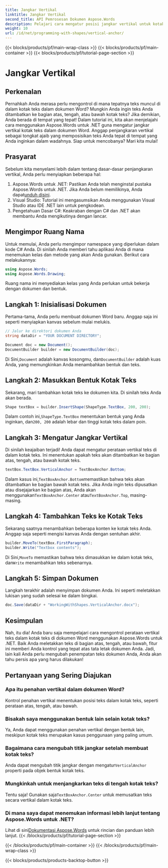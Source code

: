 ```yaml
---
title: Jangkar Vertikal
linktitle: Jangkar Vertikal
second_title: API Pemrosesan Dokumen Aspose.Words
description: Pelajari cara mengatur posisi jangkar vertikal untuk kotak teks dalam dokumen Word menggunakan Aspose.Words untuk .NET. Panduan langkah demi langkah yang mudah disertakan.
weight: 10
url: /id/net/programming-with-shapes/vertical-anchor/
---
```


{{< blocks/products/pf/main-wrap-class >}}
{{< blocks/products/pf/main-container >}}
{{< blocks/products/pf/tutorial-page-section >}}

# Jangkar Vertikal

## Perkenalan

Pernahkah Anda merasa perlu mengontrol di mana tepatnya teks muncul di dalam kotak teks dalam dokumen Word? Mungkin Anda ingin teks Anda ditambatkan ke bagian atas, tengah, atau bawah kotak teks? Jika demikian, Anda berada di tempat yang tepat! Dalam tutorial ini, kita akan menjelajahi cara menggunakan Aspose.Words untuk .NET guna mengatur jangkar vertikal kotak teks dalam dokumen Word. Anggap penjangkaran vertikal sebagai tongkat ajaib yang memposisikan teks Anda tepat di tempat yang Anda inginkan dalam wadahnya. Siap untuk mencobanya? Mari kita mulai!

## Prasyarat

Sebelum kita menyelami lebih dalam tentang dasar-dasar penjangkaran vertikal, Anda perlu menyiapkan beberapa hal:

1.  Aspose.Words untuk .NET: Pastikan Anda telah menginstal pustaka Aspose.Words untuk .NET. Jika Anda belum memilikinya, Anda dapat[unduh disini](https://releases.aspose.com/words/net/).
2. Visual Studio: Tutorial ini mengasumsikan Anda menggunakan Visual Studio atau IDE .NET lain untuk pengkodean.
3. Pengetahuan Dasar C#: Keakraban dengan C# dan .NET akan membantu Anda mengikutinya dengan lancar.

## Mengimpor Ruang Nama

Untuk memulai, Anda perlu mengimpor namespace yang diperlukan dalam kode C# Anda. Di sinilah Anda memberi tahu aplikasi Anda di mana menemukan kelas dan metode yang akan Anda gunakan. Berikut cara melakukannya:

```csharp
using Aspose.Words;
using Aspose.Words.Drawing;
```

Ruang nama ini menyediakan kelas yang Anda perlukan untuk bekerja dengan dokumen dan bentuk.

## Langkah 1: Inisialisasi Dokumen

Pertama-tama, Anda perlu membuat dokumen Word baru. Anggap saja ini seperti menyiapkan kanvas sebelum mulai melukis.

```csharp
// Jalur ke direktori dokumen Anda
string dataDir = "YOUR DOCUMENT DIRECTORY";

Document doc = new Document();
DocumentBuilder builder = new DocumentBuilder(doc);
```

 Di Sini,`Document` adalah kanvas kosongmu, dan`DocumentBuilder` adalah kuas Anda, yang memungkinkan Anda menambahkan bentuk dan teks.

## Langkah 2: Masukkan Bentuk Kotak Teks

Sekarang, mari tambahkan kotak teks ke dokumen kita. Di sinilah teks Anda akan berada. 

```csharp
Shape textBox = builder.InsertShape(ShapeType.TextBox, 200, 200);
```

 Dalam contoh ini,`ShapeType.TextBox` menentukan bentuk yang Anda inginkan, dan`200, 200` adalah lebar dan tinggi kotak teks dalam poin.

## Langkah 3: Mengatur Jangkar Vertikal

Di sinilah keajaiban terjadi! Anda dapat mengatur perataan vertikal teks di dalam kotak teks. Ini menentukan apakah teks akan ditambatkan ke bagian atas, tengah, atau bawah kotak teks.

```csharp
textBox.TextBox.VerticalAnchor = TextBoxAnchor.Bottom;
```

 Dalam kasus ini,`TextBoxAnchor.Bottom`memastikan bahwa teks akan ditambatkan ke bagian bawah kotak teks. Jika Anda ingin teks dipusatkan atau disejajarkan ke bagian atas, Anda akan menggunakan`TextBoxAnchor.Center` atau`TextBoxAnchor.Top`, masing-masing.

## Langkah 4: Tambahkan Teks ke Kotak Teks

Sekarang saatnya menambahkan beberapa konten ke kotak teks Anda. Anggap saja seperti mengisi kanvas Anda dengan sentuhan akhir.

```csharp
builder.MoveTo(textBox.FirstParagraph);
builder.Write("Textbox contents");
```

 Di Sini,`MoveTo` memastikan bahwa teks dimasukkan ke dalam kotak teks, dan`Write` menambahkan teks sebenarnya.

## Langkah 5: Simpan Dokumen

Langkah terakhir adalah menyimpan dokumen Anda. Ini seperti meletakkan lukisan yang sudah selesai ke dalam bingkai.

```csharp
doc.Save(dataDir + "WorkingWithShapes.VerticalAnchor.docx");
```

## Kesimpulan

Nah, itu dia! Anda baru saja mempelajari cara mengontrol perataan vertikal teks dalam kotak teks di dokumen Word menggunakan Aspose.Words untuk .NET. Baik Anda meletakkan teks di bagian atas, tengah, atau bawah, fitur ini memberi Anda kontrol yang tepat atas tata letak dokumen Anda. Jadi, lain kali Anda perlu mengubah penempatan teks dokumen Anda, Anda akan tahu persis apa yang harus dilakukan!

## Pertanyaan yang Sering Diajukan

### Apa itu penahan vertikal dalam dokumen Word?
Kontrol penahan vertikal menentukan posisi teks dalam kotak teks, seperti perataan atas, tengah, atau bawah.

### Bisakah saya menggunakan bentuk lain selain kotak teks?
Ya, Anda dapat menggunakan penahan vertikal dengan bentuk lain, meskipun kotak teks merupakan kasus penggunaan yang paling umum.

### Bagaimana cara mengubah titik jangkar setelah membuat kotak teks?
 Anda dapat mengubah titik jangkar dengan mengatur`VerticalAnchor` properti pada objek bentuk kotak teks.

### Mungkinkah untuk menjangkarkan teks di tengah kotak teks?
 Tentu saja! Gunakan saja`TextBoxAnchor.Center` untuk memusatkan teks secara vertikal dalam kotak teks.

### Di mana saya dapat menemukan informasi lebih lanjut tentang Aspose.Words untuk .NET?
 Lihat di sini[Dokumentasi Aspose.Words](https://reference.aspose.com/words/net/) untuk rincian dan panduan lebih lanjut.
{{< /blocks/products/pf/tutorial-page-section >}}

{{< /blocks/products/pf/main-container >}}
{{< /blocks/products/pf/main-wrap-class >}}

{{< blocks/products/products-backtop-button >}}

